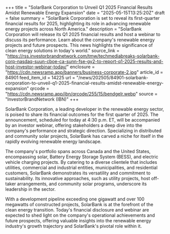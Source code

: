 +++
title = "SolarBank Corporation to Unveil Q1 2025 Financial Results Amidst Renewable Energy Expansion"
date = "2025-05-15T13:25:20Z"
draft = false
summary = "SolarBank Corporation is set to reveal its first-quarter financial results for 2025, highlighting its role in advancing renewable energy projects across North America."
description = "SolarBank Corporation will release its Q1 2025 financial results and host a webinar to discuss its performance. Learn about the company's renewable energy projects and future prospects. This news highlights the significance of clean energy solutions in today's world."
source_link = "https://rss.investorbrandnetwork.com/tmw/techmediabreaks-solarbank-corp-nasdaq-suun-cboe-ca-sunn-fse-gy2-to-report-q1-2025-results-and-host-investor-webinar-today/"
enclosure = "https://cdn.newsramp.app/banners/business-corporate-2.jpg"
article_id = 84901
feed_item_id = 14225
url = "/news/202505/84901-solarbank-corporation-to-unveil-q1-2025-financial-results-amidst-renewable-energy-expansion"
qrcode = "https://cdn.newsramp.app/ibn/qrcode/255/15/bendgelr.webp"
source = "InvestorBrandNetwork (IBN)"
+++

<p>SolarBank Corporation, a leading developer in the renewable energy sector, is poised to share its financial outcomes for the first quarter of 2025. The announcement, scheduled for today at 4:30 p.m. ET, will be accompanied by an investor webinar, offering stakeholders a deep dive into the company's performance and strategic direction. Specializing in distributed and community solar projects, SolarBank has carved a niche for itself in the rapidly evolving renewable energy landscape.</p><p>The company's portfolio spans across Canada and the United States, encompassing solar, Battery Energy Storage System (BESS), and electric vehicle charging projects. By catering to a diverse clientele that includes utilities, commercial and industrial entities, municipalities, and residential customers, SolarBank demonstrates its versatility and commitment to sustainability. Its innovative approaches, such as utility projects, host off-taker arrangements, and community solar programs, underscore its leadership in the sector.</p><p>With a development pipeline exceeding one gigawatt and over 100 megawatts of constructed projects, SolarBank is at the forefront of the clean energy transition. Today's financial disclosure and webinar are expected to shed light on the company's operational achievements and future prospects, offering valuable insights into the renewable energy industry's growth trajectory and SolarBank's pivotal role within it.</p>